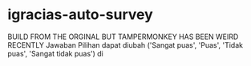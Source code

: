 # igracias-auto-survey
BUILD FROM THE ORGINAL BUT TAMPERMONKEY HAS BEEN WEIRD RECENTLY
Jawaban Pilihan dapat diubah ('Sangat puas', 'Puas', 'Tidak puas', 'Sangat tidak puas') di
